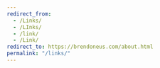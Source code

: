 ```yaml
---
redirect_from:
  - /Links/
  - /LInks/
  - /link/
  - /Link/
redirect_to: https://brendoneus.com/about.html
permalink: "/links/"
---
```


